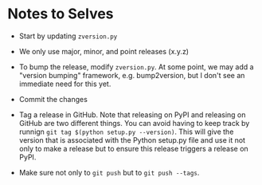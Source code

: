 # Notes to Selves

- Start by updating `zversion.py`

- We only use major, minor, and point releases (x.y.z)

- To bump the release, modify `zversion.py`. At some point, we may add a "version bumping" framework, e.g. bump2version, but I don't see an immediate need for this yet.

- Commit the changes

- Tag a release in GitHub. Note that releasing on PyPI and releasing on GitHub are two different things. You can avoid having to keep track by runnign `git tag $(python setup.py --version)`. This will give the version that is associated with the Python setup.py file and use it not only to make a release but to ensure this release triggers a release on PyPI.

- Make sure not only to `git push` but to `git push --tags`.
